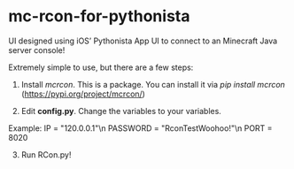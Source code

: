 # mc-rcon-for-pythonista
UI designed using iOS’ Pythonista App UI to connect to an Minecraft Java server console!

Extremely simple to use, but there are a few steps:
1. Install *mcrcon*. This is a package. You can install it via *pip install mcrcon* (https://pypi.org/project/mcrcon/)

2. Edit **config.py**. Change the variables to your variables.

Example:
IP = "120.0.0.1"\n
PASSWORD = "RconTestWoohoo!"\n
PORT = 8020

3. Run RCon.py!
